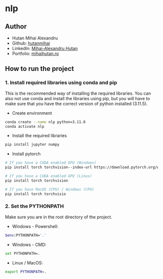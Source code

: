 # nlp

## Author

- Hutan Mihai Alexandru
- Github: [hutanmihai](https://github.com/hutanmihai)
- LinkedIn: [Mihai-Alexandru Hutan](https://www.linkedin.com/in/hutanmihai/)
- Portfolio: [mihaihutan.ro](https://mihaihutan.ro)

## How to run the project

### 1. Install required libraries using conda and pip

This is the recommended way of installing the required libraries.
You can also not use conda and install the libraries using pip, but you will have to make sure that you have the correct
version of python installed (3.11.5).

- Create environment

```bash
conda create --name nlp python=3.11.8
conda activate nlp
```

- Install the required libraries

```bash
pip install jupyter numpy
```

- Install pytorch

```bash
# If you have a CUDA enabled GPU (Windows)
pip install torch torchvision--index-url https://download.pytorch.org/whl/cu121

# If you have a CUDA enabled GPU (Linux)
pip install torch torchvision

# If you have MacOS (CPU) / Windows (CPU)
pip install torch torchvisio
```

### 2. Set the PYTHONPATH

Make sure you are in the root directory of the project.

- Windows - Powershell:

```bash
$env:PYTHONPATH='.'
```

- Windows - CMD:

```bash
set PYTHONPATH=.
```

- Linux / MacOS:

```bash
export PYTHONPATH=.
```
